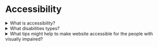 # Accessibility

<details>
  <summary>What is accessibility?</summary>

Accessibility is the practice of making your websites usable by as many people as possible. We traditionally think of this as being about people with disabilities, but the practice of making sites accessible also benefits other groups such as those using mobile devices, or those with slow network connections.

</details>

<details>
  <summary>What disabilities types?</summary>

- Visual;
- Auditory (Hearing impairments);
- Speech;
- Motor/Physical;
- Cognitive.

</details>

<details>
  <summary>What tips might help to make website accessible for the people with visually impaired?</summary>

- Provide sufficient contrast using colors and textures;
- Limit and prioritize color in the interface;
- Allow manual font size adjustment;
- Grant keyboard accessibility;
- Use explicit and descriptive labels for links and buttons;
- Provide alt text or descriptions for non-text content;
- Use headings to organize page content;
- Use descriptive titles for every page.

</details>

